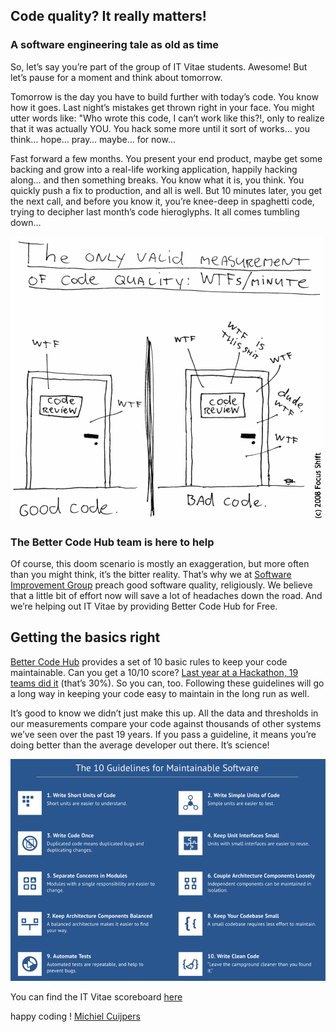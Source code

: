 ## Code quality? It really matters!

### A software engineering tale as old as time
So, let’s say you’re part of the group of IT Vitae students. Awesome! But let’s pause for a moment and think about tomorrow.

Tomorrow is the day you have to build further with today’s code. You know how it goes. Last night’s mistakes get thrown right in your face. You might utter words like: "Who wrote this code, I can’t work like this?!, only to realize that it was actually YOU. You hack some more until it sort of works… you think… hope… pray… maybe... for now...

Fast forward a few months. You present your end product, maybe get some backing and grow into a real-life working application, happily hacking along… and then something breaks. You know what it is, you think. You quickly push a fix to production, and all is well. But 10 minutes later, you get the next call, and before you know it, you’re knee-deep in spaghetti code, trying to decipher last month’s code hieroglyphs. It all comes tumbling down…

![The only valid measurement of code quality](wtfsperminute.png)

### The Better Code Hub team is here to help
Of course, this doom scenario is mostly an exaggeration, but more often than you might think, it’s the bitter reality. That’s why we at [Software Improvement Group](https://softwareimprovementgroup.com) preach good software quality, religiously. We believe that a little bit of effort now will save a lot of headaches down the road. And we’re helping out IT Vitae by providing Better Code Hub for Free.

## Getting the basics right
[Better Code Hub](https://bettercodehub.com) provides a set of 10 basic rules to keep your code maintainable. Can you get a 10/10 score? [Last year at a Hackathon, 19 teams did it](https://hackernoon.com/writing-quality-code-under-time-pressure-62ebeb5f39c5) (that’s 30%). So you can, too. Following these guidelines will go a long way in keeping your code easy to maintain in the long run as well.

It’s good to know we didn’t just make this up. All the data and thresholds in our measurements compare your code against thousands of other systems we’ve seen over the past 19 years. If you pass a guideline, it means you’re doing better than the average developer out there. It’s science!

![10 Guidelines](10guidelines.png)


You can find the IT Vitae scoreboard [here](https://itvitae-software-developer.github.io/scoreboard)

happy coding ! [Michiel Cuijpers](https://github.com/michielcuijpers)
